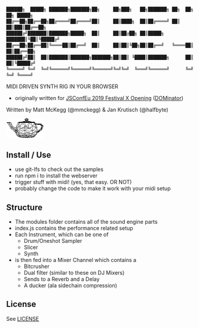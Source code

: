 
```
██████╗  █████╗ ███████╗███████╗██╗     ██╗███╗   ██╗███████╗ ██╗  ██╗ ██╗ █████╗ 
██╔══██╗██╔══██╗██╔════╝██╔════╝██║     ██║████╗  ██║██╔════╝ ██║  ██║███║██╔══██╗
██████╔╝███████║███████╗█████╗  ██║     ██║██╔██╗ ██║█████╗   ███████║╚██║╚█████╔╝
██╔══██╗██╔══██║╚════██║██╔══╝  ██║     ██║██║╚██╗██║██╔══╝   ╚════██║ ██║██╔══██╗
██████╔╝██║  ██║███████║███████╗███████╗██║██║ ╚████║███████╗      ██║ ██║╚█████╔╝
╚═════╝ ╚═╝  ╚═╝╚══════╝╚══════╝╚══════╝╚═╝╚═╝  ╚═══╝╚══════╝      ╚═╝ ╚═╝ ╚════╝
```

MIDI DRIVEN SYNTH RIG IN YOUR BROWSER

- originally written for [JSConfEu 2019 Festival X Opening](https://youtu.be/o1rzsna263c?t=1222) ([DOMinator](https://github.com/livejs/DOMinator))

Written by Matt McKegg (@mmckegg) & Jan Krutisch (@halfbyte)

<img width=100 src='teapot.png'/>

## Install / Use

- use git-lfs to check out the samples
- run npm i to install the webserver
- trigger stuff with midi! (yes, that easy. OR NOT)
- probably change the code to make it work with your midi setup

## Structure

- The modules folder contains all of the sound engine parts
- index.js contains the performance related setup
- Each Instrument, which can be one of
  - Drum/Oneshot Sampler
  - Slicer
  - Synth
- is then fed into a Mixer Channel which contains a
  - Bitcrusher
  - Dual filter (similar to these on DJ Mixers)
  - Sends to a Reverb and a Delay
  - A ducker (ala sidechain compression)

## License

See [LICENSE](LICENSE)
